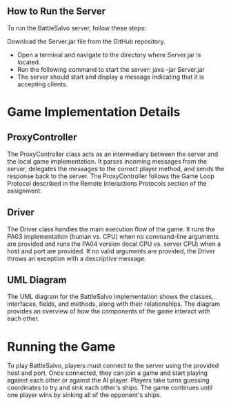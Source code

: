 ## How to Run the Server
To run the BattleSalvo server, follow these steps:

Download the Server.jar file from the GitHub repository.
* Open a terminal and navigate to the directory where Server.jar is located.
* Run the following command to start the server:
    java -jar Server.jar
* The server should start and display a message indicating that it is accepting clients.

# Game Implementation Details
## ProxyController
The ProxyController class acts as an intermediary between the server and the local game implementation. It parses incoming messages from the server, delegates the messages to the correct player method, and sends the response back to the server. The ProxyController follows the Game Loop Protocol described in the Remote Interactions Protocols section of the assignment.

## Driver
The Driver class handles the main execution flow of the game. It runs the PA03 implementation (human vs. CPU) when no command-line arguments are provided and runs the PA04 version (local CPU vs. server CPU) when a host and port are provided. If no valid arguments are provided, the Driver throws an exception with a descriptive message.

## UML Diagram
The UML diagram for the BattleSalvo implementation shows the classes, interfaces, fields, and methods, along with their relationships. The diagram provides an overview of how the components of the game interact with each other.

# Running the Game
To play BattleSalvo, players must connect to the server using the provided host and port. Once connected, they can join a game and start playing against each other or against the AI player. Players take turns guessing coordinates to try and sink each other's ships. The game continues until one player wins by sinking all of the opponent's ships.
